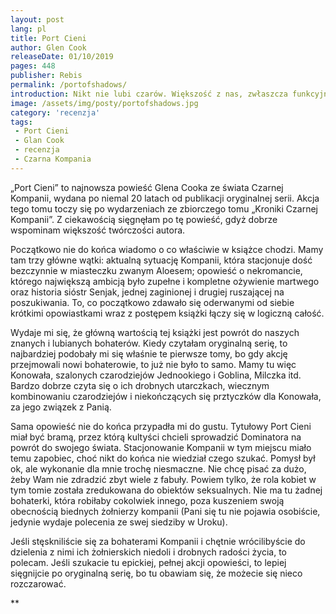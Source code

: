 ```yaml
---
layout: post
lang: pl
title: Port Cieni
author: Glen Cook
releaseDate: 01/10/2019
pages: 448
publisher: Rebis
permalink: /portofshadows/
introduction: Nikt nie lubi czarów. Większość z nas, zwłaszcza funkcyjni, uważa, że umiejętność czytania i pisania równa się czarom. Rzeczy spisane pozostają niezmienne. Trudno się wywinąć od zarejestrowanych faktów. To, co spisane na wietrze, można zmienić lub odrzucić w dowolnej chwili.
image: /assets/img/posty/portofshadows.jpg
category: 'recenzja'
tags:
 - Port Cieni
 - Glan Cook
 - recenzja
 - Czarna Kompania
---
```


  „Port Cieni” to najnowsza powieść Glena Cooka ze świata Czarnej Kompanii, wydana po niemal 20 latach od publikacji oryginalnej serii. Akcja tego tomu toczy się po wydarzeniach ze zbiorczego tomu „Kroniki Czarnej Kompanii”. Z ciekawością sięgnęłam po tę powieść, gdyż dobrze wspominam większość twórczości autora.

  Początkowo nie do końca wiadomo o co właściwie w książce chodzi. Mamy tam trzy główne wątki: aktualną sytuację Kompanii, która stacjonuje dość bezczynnie w miasteczku zwanym Aloesem; opowieść o nekromancie, którego największą ambicją było zupełne i kompletne ożywienie martwego oraz historia sióstr Senjak, jednej zaginionej i drugiej ruszającej na poszukiwania. To, co początkowo zdawało się oderwanymi od siebie krótkimi opowiastkami wraz z postępem książki łączy się w logiczną całość.

  Wydaje mi się, że główną wartością tej książki jest powrót do naszych znanych i lubianych bohaterów. Kiedy czytałam oryginalną serię, to najbardziej podobały mi się właśnie te pierwsze tomy, bo gdy akcję przejmowali nowi bohaterowie, to już nie było to samo. Mamy tu więc Konowała, szalonych czarodziejów Jednookiego i Goblina, Milczka itd. Bardzo dobrze czyta się o ich drobnych utarczkach, wiecznym kombinowaniu czarodziejów i niekończących się prztyczków dla Konowała, za jego związek z Panią.

  Sama opowieść nie do końca przypadła mi do gustu. Tytułowy Port Cieni miał być bramą, przez którą kultyści chcieli sprowadzić Dominatora na powrót do swojego świata. Stacjonowanie Kompanii w tym miejscu miało temu zapobiec, choć nikt do końca nie wiedział czego szukać. Pomysł był ok, ale wykonanie dla mnie trochę niesmaczne. Nie chcę pisać za dużo, żeby Wam nie zdradzić zbyt wiele z fabuły. Powiem tylko, że rola kobiet w tym tomie została zredukowana do obiektów seksualnych. Nie ma tu żadnej bohaterki, która robiłaby cokolwiek innego, poza kuszeniem swoją obecnością biednych żołnierzy kompanii (Pani się tu nie pojawia osobiście, jedynie wydaje polecenia ze swej siedziby w Uroku).

  Jeśli stęskniliście się za bohaterami Kompanii i chętnie wrócilibyście do dzielenia z nimi ich żołnierskich niedoli i drobnych radości życia, to polecam. Jeśli szukacie tu epickiej, pełnej akcji opowieści, to lepiej sięgnijcie po oryginalną serię, bo tu obawiam się, że możecie się nieco rozczarować.

  \*\*

